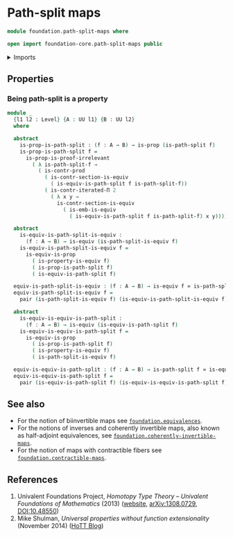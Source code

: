 # Path-split maps

```agda
module foundation.path-split-maps where

open import foundation-core.path-split-maps public
```

<details><summary>Imports</summary>

```agda
open import foundation.contractible-types
open import foundation.dependent-pair-types
open import foundation.equivalences
open import foundation.telescopes
open import foundation.iterated-dependent-product-types
open import foundation.universe-levels

open import foundation-core.propositions
```

</details>

## Properties

### Being path-split is a property

```agda
module _
  {l1 l2 : Level} {A : UU l1} {B : UU l2}
  where

  abstract
    is-prop-is-path-split : (f : A → B) → is-prop (is-path-split f)
    is-prop-is-path-split f =
      is-prop-is-proof-irrelevant
        ( λ is-path-split-f →
          ( is-contr-prod
            ( is-contr-section-is-equiv
              ( is-equiv-is-path-split f is-path-split-f))
            ( is-contr-iterated-Π 2
              ( λ x y →
                is-contr-section-is-equiv
                  ( is-emb-is-equiv
                    ( is-equiv-is-path-split f is-path-split-f) x y)))))

  abstract
    is-equiv-is-path-split-is-equiv :
      (f : A → B) → is-equiv (is-path-split-is-equiv f)
    is-equiv-is-path-split-is-equiv f =
      is-equiv-is-prop
        ( is-property-is-equiv f)
        ( is-prop-is-path-split f)
        ( is-equiv-is-path-split f)

  equiv-is-path-split-is-equiv : (f : A → B) → is-equiv f ≃ is-path-split f
  equiv-is-path-split-is-equiv f =
    pair (is-path-split-is-equiv f) (is-equiv-is-path-split-is-equiv f)

  abstract
    is-equiv-is-equiv-is-path-split :
      (f : A → B) → is-equiv (is-equiv-is-path-split f)
    is-equiv-is-equiv-is-path-split f =
      is-equiv-is-prop
        ( is-prop-is-path-split f)
        ( is-property-is-equiv f)
        ( is-path-split-is-equiv f)

  equiv-is-equiv-is-path-split : (f : A → B) → is-path-split f ≃ is-equiv f
  equiv-is-equiv-is-path-split f =
    pair (is-equiv-is-path-split f) (is-equiv-is-equiv-is-path-split f)
```

## See also

- For the notion of biinvertible maps see
  [`foundation.equivalences`](foundation.equivalences.md).
- For the notions of inverses and coherently invertible maps, also known as
  half-adjoint equivalences, see
  [`foundation.coherently-invertible-maps`](foundation.coherently-invertible-maps.md).
- For the notion of maps with contractible fibers see
  [`foundation.contractible-maps`](foundation.contractible-maps.md).

## References

1. Univalent Foundations Project, _Homotopy Type Theory – Univalent Foundations
   of Mathematics_ (2013) ([website](https://homotopytypetheory.org/book/),
   [arXiv:1308.0729](https://arxiv.org/abs/1308.0729),
   [DOI:10.48550](https://doi.org/10.48550/arXiv.1308.0729))
2. Mike Shulman, _Universal properties without function extensionality_
   (November 2014)
   ([HoTT Blog](https://homotopytypetheory.org/2014/11/02/universal-properties-without-function-extensionality/))

